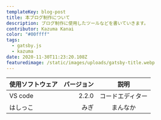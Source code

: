 ```yaml
---
templateKey: blog-post
title: 本ブログ制作について
description: ブログ制作に使用したツールなどを書いていきます。
contributor: Kazuma Kanai
color: "#00ffff"
tags:
  - gatsby.js
  - kazuma
date: 2020-11-30T11:23:20.108Z
featuredimage: /static/images/uploads/gatsby-title.webp
---
```


| 使用ソフトウェア | バージョン |       説明       |
| :--------------- | ---------: | :--------------: |
| VS code          |      2.2.0 | コードエディター |
| はしっこ         |       みぎ |     まんなか     |
